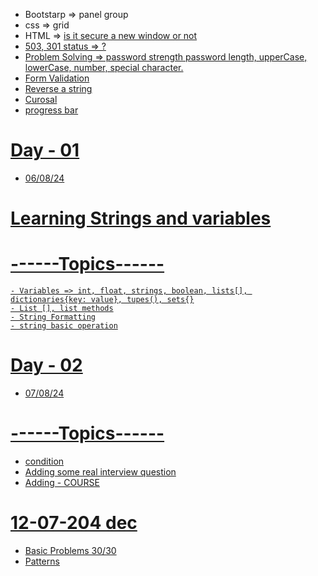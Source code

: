 - Bootstarp => panel group
- css => grid
- HTML => <a href="link" target="_blank"> is it secure a new window or not
- 503, 301 status => ?
- Problem Solving => password strength password length, upperCase, lowerCase, number, special character. 
- Form Validation 
- Reverse a string
- Curosal
- progress bar

# Day - 01
- 06/08/24

# Learning Strings and variables

# ------Topics------
    - Variables => int, float, strings, boolean, lists[], dictionaries{key: value}, tupes(), sets{}
    - List [], list methods
    - String Formatting
    - string basic operation

# Day - 02

- 07/08/24

# ------Topics------
- condition
- Adding some real interview question
- Adding - COURSE 

# 12-07-204 dec
- Basic Problems 30/30
- Patterns

